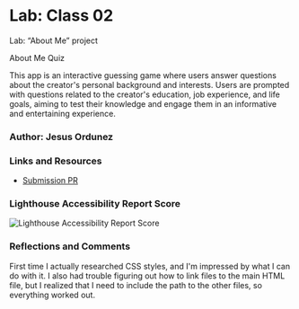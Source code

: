 # Lab: Class 02

Lab: “About Me” project

About Me Quiz

This app is an interactive guessing game where users answer questions about the creator's personal background and interests.
Users are prompted with questions related to the creator's education, job experience, and life goals, aiming to test their knowledge and engage them in an informative and entertaining experience.

### Author: Jesus Ordunez

### Links and Resources

* [Submission PR](https://github.com/Jnez405/AboutMeWebpage)

### Lighthouse Accessibility Report Score

![Lighthouse Accessibility Report Score](https://raw.githubusercontent.com/Jnez405/AboutMeWebpage/main/img/SSCL3.png)



### Reflections and Comments

First time I actually researched CSS styles, and I'm impressed by what I can do with it. I also had trouble figuring out how to link files to the main HTML file, but I realized that I need to include the path to the other files, so everything worked out.
